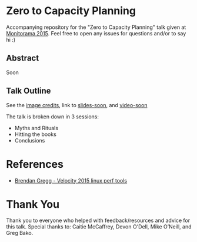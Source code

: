 # Zero to Capacity Planning

Accompanying repository for the "Zero to Capacity Planning" talk given at [Monitorama 2015](http://monitorama.com/#schedule). Feel free to open any issues for questions and/or to say hi :)

## Abstract
Soon

## Talk Outline
See the [image credits](credits.md), link to [slides-soon](), and [video-soon]()

The talk is broken down in 3 sessions:
* Myths and Rituals
* Hitting the books
* Conclusions

# References
* [Brendan Gregg - Velocity 2015 linux perf tools](http://www.slideshare.net/brendangregg/velocity-2015-linux-perf-tools)

# Thank You
Thank you to everyone who helped with feedback/resources and advice for this talk. Special thanks to: Caitie McCaffrey, Devon O'Dell, Mike O’Neill, and Greg Bako.
